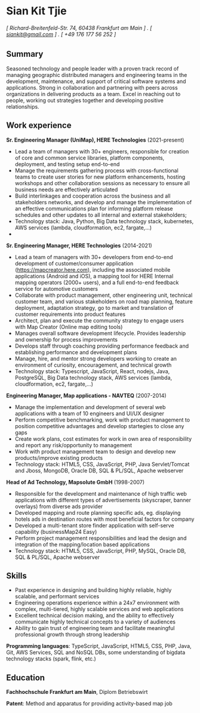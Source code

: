 Sian Kit Tjie
======

###### [ Richard-Breitenfeld-Str. 74, 60438 Frankfurt am Main ] . [ siankit@gmail.com ] . [ +49 176 177 56 252 ]

Summary
---------
Seasoned technology and people leader with a proven track record of managing geographic distributed managers and engineering teams in the development, maintenance, and support of critical software systems and applications. Strong in collaboration and partnering with peers across organizations in delivering products as a team. Excel in reaching out to people, working out strategies together and developing positive relationships. 

Work experience
---------
**Sr. Engineering Manager (UniMap), HERE Technologies** (2021-present)
- Lead a team of managers with 30+ engineers, responsible for creation of core and common service libraries, platform components, deployment, and testing setup end-to-end
- Manage the requirements gathering process with cross-functional teams to create user stories for new platform enhancements, hosting workshops and other collaboration sessions as necessary to ensure all business needs are effectively articulated
- Build interlinkages and cooperation across the business and all stakeholders networks, and develop and manage the implementation of an effective communications plan for informing platform release schedules and other updates to all internal and external stakeholders;
- Technology stack: Java, Python, Big Data technology stack, kubernetes, AWS services (lambda, cloudformation, ec2, fargate,...)
- 
**Sr. Engineering Manager, HERE Technologies** (2014-2021)
- Lead a team of managers with 30+ developers from end-to-end development of customer/consumer application (https://mapcreator.here.com), including the associated mobile applications (Android and iOS), a mapping tool for HERE Internal mapping operators (2000+ users), and a full end-to-end feedback service for automotive customers
- Collaborate with product management, other engineering unit, technical customer team, and various stakeholders on road map planning, feature deployment, adaptation strategy, go to market and translation of customer requirements into product features
- Architect, plan and execute the community strategy to engage users with Map Creator (Online map editing tools)
- Manages overall software development lifecycle. Provides leadership and ownership for process improvements
- Develops staff through coaching providing performance feedback and establishing performance and development plans
- Manage, hire, and mentor strong developers working to create an environment of curiosity, encouragement, and technical growth
- Technology stack: Typescript, JavaScript, React, nodejs, Java, PostgreSQL, Big Data technology stack, AWS services (lambda, cloudformation, ec2, fargate,...)

**Engineering Manager, Map applications - NAVTEQ** (2007-2014)
- Manage the implementation and development of several web applications with a team of 10 engineers and UI/UX designer
- Perform competitive benchmarking, work with product management to position competitive advantages and develop startegies to close any gaps
- Create work plans, cost estimates for work in own area of responsibility and report any risk/opportunity to management
- Work with product management team to design and develop new products/improve existing products
- Technology stack: HTML5, CSS, JavaScript, PHP, Java Servlet/Tomcat and Jboss, MongoDB, Oracle DB, SQL & PL/SQL, Apache webserver 

**Head of Ad Technology, Mapsolute GmbH** (1998-2007)
- Responsible for the development and maintenance of high traffic web applications with different types of advertisements (skyscraper, banner overlays) from diverse ads provider
- Developed mapping and route planning specific ads, eg. displaying hotels ads in destination routes with most beneficial factors for company
- Developed a multi-tenant store finder application with self-serve capability (businessMap24 Easy)
- Perform project management responsibilities and lead the design and integration of the mapping/location based applications
- Technology stack: HTML5, CSS, JavaScript, PHP, MySQL, Oracle DB, SQL & PL/SQL, Apache webserver 

Skills
------
- Past experience in designing and building highly reliable, highly scalable, and performant services
- Engineering operations experience within a 24x7 environment with complex, multi-tiered, highly scalable services and web applications
- Excellent technical decision making, and the ability to effectively communicate highly technical concepts to a variety of audiences
- Ability to gain trust of engineering team and facilitate meaningful professional growth through strong leadership

**Programming languages**: TypeScript, JavaScript, HTML5, CSS, PHP, Java, Git, AWS Services, SQL and NoSQL DBs, some understanding of bigdata technology stacks (spark, flink, etc.)

Education
------
**Fachhochschule Frankfurt am Main**, Diplom Betriebswirt 

**Patent**: Method and apparatus for providing activity-based map job
